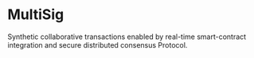 # MultiSig
Synthetic collaborative transactions enabled by real-time smart-contract integration and secure distributed consensus Protocol.

